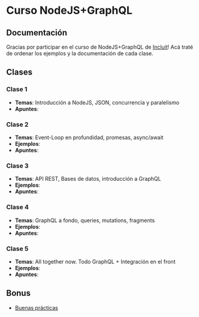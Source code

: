 # Curso NodeJS+GraphQL
## Documentación
Gracias por participar en el curso de NodeJS+GraphQL de [Incluit](https://incluit.com)!
Acá traté de ordenar los ejemplos y la documentación de cada clase.

## Clases
### Clase 1
- **Temas**: Introducción a NodeJS, JSON, concurrencia y paralelismo
- **Apuntes**: 

### Clase 2
- **Temas**: Event-Loop en profundidad, promesas, async/await
- **Ejemplos**: 
- **Apuntes**: 

### Clase 3
- **Temas**: API REST, Bases de datos, introducción a GraphQL
- **Ejemplos**: 
- **Apuntes**: 

### Clase 4
- **Temas**: GraphQL a fondo, queries, mutations, fragments
- **Ejemplos**: 
- **Apuntes**: 

### Clase 5
- **Temas**: All together now. Todo GraphQL + Integración en el front
- **Ejemplos**: 
- **Apuntes**: 

## Bonus
- [Buenas prácticas](https://github.com/aeberdinelli/js-guidelines)
